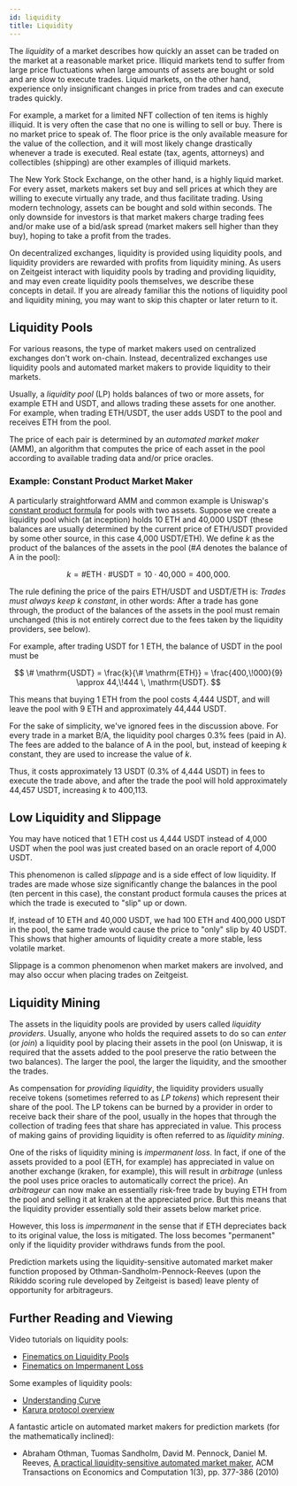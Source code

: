 ```yaml
---
id: liquidity
title: Liquidity
---
```


The _liquidity_ of a market describes how quickly an asset can be traded on the
market at a reasonable market price. Illiquid markets tend to suffer from large
price fluctuations when large amounts of assets are bought or sold and are slow
to execute trades. Liquid markets, on the other hand, experience only
insignificant changes in price from trades and can execute trades quickly.

For example, a market for a limited NFT collection of ten items is highly
illiquid. It is very often the case that no one is willing to sell or buy. There
is no market price to speak of. The floor price is the only available measure
for the value of the collection, and it will most likely change drastically
whenever a trade is executed. Real estate (tax, agents, attorneys) and
collectibles (shipping) are other examples of illiquid markets.

The New York Stock Exchange, on the other hand, is a highly liquid market. For
every asset, markets makers set buy and sell prices at which they are willing to
execute virtually any trade, and thus facilitate trading. Using modern
technology, assets can be bought and sold within seconds. The only downside for
investors is that market makers charge trading fees and/or make use of a bid/ask
spread (market makers sell higher than they buy), hoping to take a profit from
the trades.

On decentralized exchanges, liquidity is provided using liquidity pools, and
liquidity providers are rewarded with profits from liquidity mining. As users on
Zeitgeist interact with liquidity pools by trading and providing liquidity, and
may even create liquidity pools themselves, we describe these concepts in
detail. If you are already familiar this the notions of liquidity pool and
liquidity mining, you may want to skip this chapter or later return to it.

## Liquidity Pools

For various reasons, the type of market makers used on centralized exchanges
don't work on-chain. Instead, decentralized exchanges use liquidity pools and
automated market makers to provide liquidity to their markets.

Usually, a _liquidity pool_ (LP) holds balances of two or more assets, for
example ETH and USDT, and allows trading these assets for one another. For
example, when trading ETH/USDT, the user adds USDT to the pool and receives ETH
from the pool.

The price of each pair is determined by an _automated market maker_ (AMM), an
algorithm that computes the price of each asset in the pool according to
available trading data and/or price oracles.

### Example: Constant Product Market Maker

A particularly straightforward AMM and common example is Uniswap's
[constant product formula](https://docs.uniswap.org/protocol/V2/concepts/protocol-overview/how-uniswap-works)
for pools with two assets. Suppose we create a liquidity pool which (at
inception) holds 10 ETH and 40,000 USDT (these balances are usually
determined by the current price of ETH/USDT provided by some other source, in
this case 4,000 USDT/ETH). We define $k$ as the product of the balances of the
assets in the pool ($\#A$ denotes the balance of A in the pool):

$$
k = \#\mathrm{ETH} \cdot \#\mathrm{USDT} = 10 \cdot 40,\!000 = 400,\!000.
$$

The rule defining the price of the pairs ETH/USDT and USDT/ETH is: _Trades must
always keep $k$ constant_, in other words: After a trade has gone through, the
product of the balances of the assets in the pool must remain unchanged (this is
not entirely correct due to the fees taken by the liquidity providers, see
below).

For example, after trading USDT for 1 ETH, the balance of USDT in the pool must
be

$$
\# \mathrm{USDT} = \frac{k}{\# \mathrm{ETH}} = \frac{400,\!000}{9} \approx 44,\!444 \, \mathrm{USDT}.
$$

This means that buying 1 ETH from the pool costs 4,444 USDT, and will leave the
pool with 9 ETH and approximately 44,444 USDT.

For the sake of simplicity, we've ignored fees in the discussion above. For
every trade in a market B/A, the liquidity pool charges 0.3% fees (paid in A).
The fees are added to the balance of A in the pool, but, instead of keeping $k$
constant, they are used to increase the value of $k$.

Thus, it costs approximately 13 USDT (0.3% of 4,444 USDT) in fees to execute the
trade above, and after the trade the pool will hold approximately 44,457 USDT,
increasing $k$ to 400,113.

## Low Liquidity and Slippage

You may have noticed that 1 ETH cost us 4,444 USDT instead of 4,000 USDT when
the pool was just created based on an oracle report of 4,000 USDT.

This phenomenon is called _slippage_ and is a side effect of low liquidity. If
trades are made whose size significantly change the balances in the pool (ten
percent in this case), the constant product formula causes the prices at which
the trade is executed to "slip" up or down.

If, instead of 10 ETH and 40,000 USDT, we had 100 ETH and 400,000 USDT in the
pool, the same trade would cause the price to "only" slip by 40 USDT. This shows
that higher amounts of liquidity create a more stable, less volatile market.

Slippage is a common phenomenon when market makers are involved, and may also
occur when placing trades on Zeitgeist.

## Liquidity Mining

The assets in the liquidity pools are provided by users called _liquidity
providers_. Usually, anyone who holds the required assets to do so can _enter_
(or _join_) a liquidity pool by placing their assets in the pool (on Uniswap, it
is required that the assets added to the pool preserve the ratio between the two
balances). The larger the pool, the larger the liquidity, and the smoother the
trades.

As compensation for _providing liquidity_, the liquidity providers usually
receive tokens (sometimes referred to as _LP tokens_) which represent their
share of the pool. The LP tokens can be burned by a provider in order to receive
back their share of the pool, usually in the hopes that through the collection
of trading fees that share has appreciated in value. This process of making
gains of providing liquidity is often referred to as _liquidity mining_.

One of the risks of liquidity mining is _impermanent loss_. In fact, if one of
the assets provided to a pool (ETH, for example) has appreciated in value on
another exchange (kraken, for example), this will result in _arbitrage_ (unless
the pool uses price oracles to automatically correct the price). An
_arbitrageur_ can now make an essentially risk-free trade by buying ETH from the
pool and selling it at kraken at the appreciated price. But this means that the
liquidity provider essentially sold their assets below market price.

However, this loss is _impermanent_ in the sense that if ETH depreciates back to
its original value, the loss is mitigated. The loss becomes "permanent" only if
the liquidity provider withdraws funds from the pool.

Prediction markets using the liquidity-sensitive automated market maker function
proposed by Othman-Sandholm-Pennock-Reeves (upon the Rikiddo scoring rule
developed by Zeitgeist is based) leave plenty of opportunity for arbitrageurs.

## Further Reading and Viewing

Video tutorials on liquidity pools:

-   [Finematics on Liquidity Pools](https://www.youtube.com/watch?v=cizLhxSKrAc)
-   [Finematics on Impermanent Loss](https://www.youtube.com/watch?v=8XJ1MSTEuU0)

Some examples of liquidity pools:

-   [Understanding Curve](https://resources.curve.fi/base-features/understanding-curve)
-   [Karura protocol overview](https://wiki.acala.network/karura/defi-hub/swap/protocol-overview)

A fantastic article on automated market makers for prediction markets (for the
mathematically inclined):

-   Abraham Othman, Tuomas Sandholm, David M. Pennock, Daniel M. Reeves,
    [A practical liquidity-sensitive automated market maker](https://www.researchgate.net/publication/221445031_A_practical_liquidity-sensitive_automated_market_maker),
    ACM Transactions on Economics and Computation 1(3), pp. 377-386 (2010)

